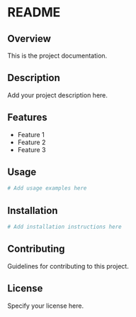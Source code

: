 # README

## Overview
This is the project documentation.

## Description
Add your project description here.

## Features
- Feature 1
- Feature 2
- Feature 3

## Usage
```bash
# Add usage examples here
```

## Installation
```bash
# Add installation instructions here
```

## Contributing
Guidelines for contributing to this project.

## License
Specify your license here. 
